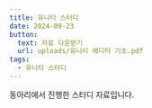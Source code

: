 ```yaml
---
title: 유니티 스터디
date: 2024-09-23
button:
  text: 자료 다운받기
  url: uploads/유니티 에디터 기초.pdf
tags:
  - 유니티 스터디
---
```


동아리에서 진행한 스터디 자료입니다.

<!--more-->
